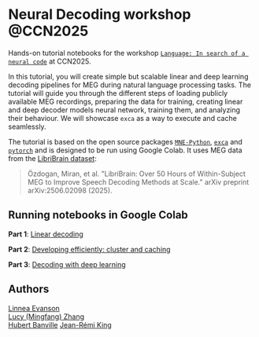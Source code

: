 # Neural Decoding workshop @CCN2025

Hands-on tutorial notebooks for the workshop [`Language: In search of a neural code`](https://2025.ccneuro.org/k-and-t-language-neural-code/) at CCN2025.

In this tutorial, you will create simple but scalable linear and deep learning decoding pipelines for MEG during natural language processing tasks.
The tutorial will guide you through the different steps of loading publicly available MEG recordings, preparing the data for training, creating linear and deep decoder models neural network, training them, and analyzing their behaviour. We will showcase `exca` as a way to execute and cache seamlessly.

The tutorial is based on the open source packages [`MNE-Python`](https://mne.tools), [`exca`](https://github.com/facebookresearch/exca) and [`pytorch`](https://pytorch.org/) and is designed to be run using Google Colab. It uses MEG data from the [LibriBrain dataset](https://huggingface.co/datasets/pnpl/LibriBrain):
> Özdogan, Miran, et al. "LibriBrain: Over 50 Hours of Within-Subject MEG to Improve Speech Decoding Methods at Scale." arXiv preprint arXiv:2506.02098 (2025).

## Running notebooks in Google Colab

**Part 1**: [Linear decoding](https://colab.research.google.com/github/lucyzmf/NeuralDecoding-CCN2025/blob/main/1-linear_decoding.ipynb)

**Part 2**: [Developing efficiently: cluster and caching](https://colab.research.google.com/github/lucyzmf/NeuralDecoding-CCN2025/blob/main/2-exca.ipynb)

**Part 3**: [Decoding with deep learning](https://colab.research.google.com/github/lucyzmf/NeuralDecoding-CCN2025/blob/main/3-deep_decoding.ipynb)

## Authors

[Linnea Evanson](https://scholar.google.com/citations?user=VgTpOTIAAAAJ&hl=en) \
[Lucy (Mingfang) Zhang](https://scholar.google.com/citations?view_op=list_works&hl=en&user=23vdTiQAAAAJ) \
[Hubert Banville](https://hubertjb.github.io/)
[Jean-Rémi King](https://kingjr.github.io/)
